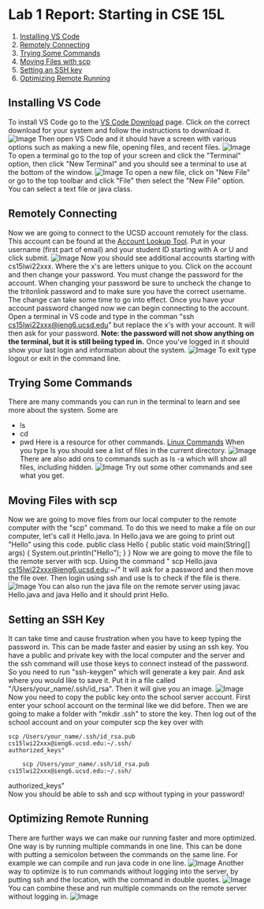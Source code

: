 


# Lab 1 Report: Starting in CSE 15L

1. [Installing VS Code](#Lab1_1)
2. [Remotely Connecting](#Lab1_2)
3. [Trying Some Commands](#Lab1_3)
4. [Moving Files with scp](#Lab1_4)
5. [Setting an SSH key](#Lab1_5)
6. [Optimizing Remote Running](#Lab1_6)



## Installing VS Code<a name = "Lab1_1"></a>
 To install VS Code go to the [VS Code Download](https://code.visualstudio.com/download) page. Click on the correct download for your system and follow the instructions to download it.
![Image](photos/VSCodeDownload.png)
Then open VS Code and it should have a screen with various options such as making a new file, opening files, and recent files.
![Image](photos/VSCodeHome.png)
To open a terminal go to the top of your screen and click the "Terminal" option, then click "New Terminal" and you should see a terminal to use at the bottom of the window.
![Image](photos/VSCodeTerm.png)
To open a new file, click on "New File" or go to the top toolbar and click "File" then select the "New File" option. You can select a text file or java class.
  
## Remotely Connecting <a name = "Lab1_2"></a>
Now we are going to connect to the UCSD account remotely for the class. This account can be found at the [Account Lookup Tool](https://sdacs.ucsd.edu/~icc/index.php). Put in your username (first part of email) and your student ID starting with A or U and click submit. 
![Image](photos/AccLookup.png)
Now you should see additional accounts starting with cs15lwi22xxx. Where the x's are letters unique to you. Click on the account and then change your password. You must change the password for the account. When changing your password be sure to uncheck the change to the tritonlink password and to make sure you have the correct username. The change can take some time to go into effect.
Once you have your account password changed now we can begin connecting to the account. Open a terminal in VS code and type in the comman "ssh cs15lwi22xxx@ieng6.ucsd.edu" but replace the x's with your account. It will then ask for your password. 
**Note: the password will not show anything on the terminal, but it is still beiing typed in.**
Once you've logged in it should show your last login and information about the system.
![Image](photos/VSCodeLoggedIn.png) 
To exit type logout or exit in the command line.


## Trying Some Commands <a name = "Lab1_3"></a>
There are many commands you can run in the terminal to learn and see more about the system. 
Some are 
- ls 
- cd
- pwd 
Here is a resource for other commands. [Linux Commands](https://ss64.com/bash/)
When you type ls you should see a list of files in the current directory. 
![Image](photos/ls.png)
There are also add ons to commands such as ls -a which will show all files, including hidden.
![Image](photos/lsa.png)
Try out some other commands and see what you get.

## Moving Files with scp<a name = "Lab1_4"></a>
Now we are going to move files from our local computer to the remote computer with the "scp" command. To do this we need to make a file on our computer, let's call it Hello.java.
In Hello.java we are going to print out "Hello" using this code.
public class Hello {
    public static void main(String[] args) {
    System.out.println("Hello");
    }
}
Now we are going to move the file to the remote server with scp. Using the command " scp Hello.java cs15lwi22xxx@ieng6.ucsd.edu:~/" 
It will ask for a password and then move the file over. Then login using ssh and use ls to check if the file is there.
![Image](photos/scp.png)
You can also run the java file on the remote server using javac Hello.java and java Hello and it should print Hello.

## Setting an SSH Key<a name = "Lab1_5"></a>
It can take time and cause frustration when you have to keep typing the password in. This can be made faster and easier by using an ssh key. You have a public and private key with the local computer and the server and the ssh command will use those keys to connect instead of the password. 
So you need to run "ssh-keygen" which will generate a key pair. And ask where you would like to save it. Put it in a file called "/Users/your_name/.ssh/id_rsa". Then it will give you an image.
![Image](photos/keygen.png)
Now you need to copy the public key onto the school server account. First enter your school account on the terminal like we did before. Then we are going to make a folder with "mkdir .ssh" to store the key. Then log out of the school account and on your computer scp the key over with 
```
scp /Users/your_name/.ssh/id_rsa.pub cs15lwi22xxx@ieng6.ucsd.edu:~/.ssh/
authorized_keys"
```
        scp /Users/your_name/.ssh/id_rsa.pub cs15lwi22xxx@ieng6.ucsd.edu:~/.ssh/
authorized_keys"
<br/>Now you should be able to ssh and scp without typing in your password!


## Optimizing Remote Running<a name = "Lab1_6"></a>
There are further ways we can make our running faster and more optimized. One way is by running multiple commands in one line. This can be done with putting a semicolon between the commands on the same line. For example we can compile and run java code in one line. 
![Image](photos/twocommand.png)
Another way to optimize is to run commands without logging into the server, by putting ssh and the location, with the command in double quotes. 
![Image](photos/Remote.png)
You can combine these and run multiple commands on the remote server without logging in.
![Image](photos/Combine.png)